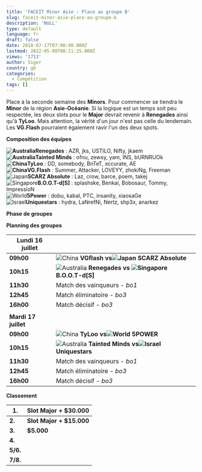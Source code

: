 ```yaml
---
title: 'FACEIT Minor Asie : Place au groupe B'
slug: faceit-minor-asie-place-au-groupe-b
description: 'NULL'
type: default
language: fr
draft: false
date: 2018-07-17T07:00:08.000Z
lastmod: 2022-05-08T08:11:25.000Z
views: '1713'
author: Siger
country: gb
categories:
  - Compétition
tags: []
---
```

Place à la seconde semaine des **Minors**. Pour commencer se tiendra le **Minor** de la région **Asie-Océanie**. Si la logique est un temps soit peu respectée, les deux slots pour le **Major** devrait revenir à **Renegades** ainsi qu'à **TyLoo**. Mais attention, la vérité d'un jour n'est pas celle du lendemain. Les **VG.Flash** pourraient également ravir l'un des deux spots.

**Composition des équipes**

**![Australia](/images/countries/au.svg)⁠Renegades** : AZR, jks, USTILO, Nifty, jkaem  
**![Australia](/images/countries/au.svg)⁠Tainted Minds** : ofnu, zewsy, yam, INS, bURNRUOk  
**![China](/images/countries/cn.svg)⁠⁠TyLoo** : DD, somebody, BnTeT, xccurate, AE  
**![China](/images/countries/cn.svg)⁠VG.Flash** : Summer, Attacker, LOVEYY, zhokiNg, Freeman  
![Japan](/images/countries/jp.svg)⁠**SCARZ Absolute** : Laz, crow, barce, poem, takej  
![Singapore](/images/countries/sg.svg)⁠**B.O.O.T-d\[S\]** : splashske, Benkai, Bobosaur, Tommy, ImpressioN  
![World](/images/countries/wo.svg)⁠**5Power** : dobu, kabal, PTC, insanity, xiaosaGe  
![Israel](/images/countries/il.svg)⁠**Uniquestars** : hydra, LaNrefNi, Nertz, shp3x, anarkez

**Phase de groupes**

**Planning des groupes**

| **Lundi 16 juillet** |                                                                                                                     |
| -------------------- | ------------------------------------------------------------------------------------------------------------------- |
| **09h00**            | ![China](/images/countries/cn.svg)⁠ **VGflash vs![Japan](/images/countries/jp.svg)⁠ SCARZ Absolute**                |
| **10h15**            | ![Australia](/images/countries/au.svg)⁠ **Renegades vs ![Singapore](/images/countries/sg.svg)⁠** **B.O.O.T-d\[S\]** |
| **11h30**            | Match des vainqueurs - _bo1_                                                                                        |
| **12h45**            | Match éliminatoire _\- bo3_                                                                                         |
| **16h00**            | Match décisif _\- bo3_                                                                                              |
| |                    |                                                                                                                     |
| **Mardi 17 juillet** |                                                                                                                     |
| **09h00**            | ![China](/images/countries/cn.svg)⁠ **TyLoo vs![World](/images/countries/wo.svg)⁠ 5POWER**                          |
| **10h15**            | ![Australia](/images/countries/au.svg)**⁠ Tainted Minds vs![Israel](/images/countries/il.svg)⁠ Uniquestars**        |
| **11h30**            | Match des vainqueurs - _bo1_                                                                                        |
| **12h45**            | Match éliminatoire _\- bo3_                                                                                         |
| **16h00**            | Match décisif _\- bo3_                                                                                              |

  
**Classement**

| **1.**   | **Slot Major + $30.000** |
| -------- | ------------------------ |
| **2.**   | **Slot Major + $15.000** |
| **3.**   | **$5.000**               |
| **4.**   |                          |
| **5/6.** |                          |
| **7/8.** |                          |
